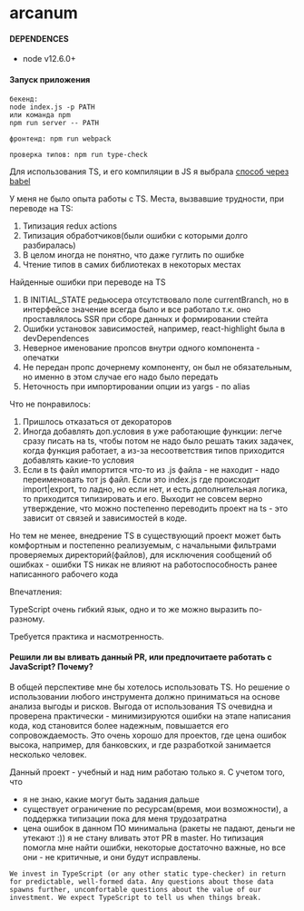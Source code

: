 # arcanum

#### DEPENDENCES
 - node v12.6.0+

#### Запуск приложения
```
бекенд:
node index.js -p PATH
или команда npm
npm run server -- PATH

фронтенд: npm run webpack

проверка типов: npm run type-check
```
Для использования TS, и его компиляции в JS я выбрала [способ через babel](https://devblogs.microsoft.com/typescript/typescript-and-babel-7/)

У меня не было опыта работы с TS.
Места, вызвавшие трудности, при переводе на TS:
1. Типизация redux actions
2. Типизация обработчиков(были ошибки с которыми долго разбиралась)
3. В целом иногда не понятно, что даже гуглить по ошибке
4. Чтение типов в самих библиотеках в некоторых местах

Найденные ошибки при переводе на TS
1. В INITIAL_STATE редьюсера отсутствовало поле currentBranch, но в интерфейсе значение всегда
было и все работало т.к. оно проставлялось SSR при сборе данных и формировании стейта
2. Ошибки установок зависимостей, например, react-highlight была в devDependences
3. Неверное именование пропсов внутри одного компонента - опечатки
4. Не передан пропс дочернему компоненту, он был не обязательным, но именно в этом случае его надо было передать
5. Неточность при импортировании опции из yargs - по alias

Что не понравилось:
1. Пришлось отказаться от декораторов
2. Иногда добавлять доп.условия в уже работающие функции: 
легче сразу писать на ts, чтобы потом не надо было решать таких задачек, когда функция работает,
а из-за несоответствия типов приходится добавлять какие-то условия
3. Если в ts файл импортится что-то из .js файла - не находит - надо переименовать тот js файл.
Если это index.js где происходит import|export, то ладно, но если нет, и есть дополнительная логика, то приходится
типизировать и его. Выходит не совсем верно утверждение, что можно постепенно переводить проект на ts - это зависит от связей и зависимостей в коде.

Но тем не менее, внедрение TS в существующий проект может быть комфортным и постепенно реализуемым, с начальными фильтрами проверяемых директорий(файлов), для исключения сообщений об ошибках - ошибки TS никак не влияют на работоспособность ранее написанного рабочего кода

Впечатления:

TypeScript очень гибкий язык, одно и то же можно выразить по-разному.

Требуется практика и насмотренность.

#### Решили ли вы вливать данный PR, или предпочитаете работать с JavaScript? Почему?

В общей перспективе мне бы хотелось использовать TS.
Но решение о использовании любого инструмента должно приниматься на основе анализа выгоды и рисков.
Выгода от использования TS очевидна и проверена практически - минимизируются ошибки на этапе написания кода, код становится более надежным, повышается его сопровождаемость.
Это очень хорошо для проектов, где цена ошибок высока, например, для банковских, и где разработкой занимается несколько человек.

Данный проект - учебный и над ним работаю только я. 
С учетом того, что 
- я не знаю, какие могут быть задания дальше
- существует ограничение по ресурсам(время, мои возможности), а поддержка типизации пока для меня трудозатратна
- цена ошибок в данном ПО минимальна (ракеты не падают, деньги не утекают :))
 я не стану вливать этот PR в master. 
Но типизация помогла мне найти ошибки, некоторые достаточно важные, но все они - не критичные, и они будут исправлены.


``We invest in TypeScript (or any other static type-checker) in return for predictable,
well-formed data. Any questions about those data spawns further,
uncomfortable questions about the value of our investment.
We expect TypeScript to tell us when things break.``
